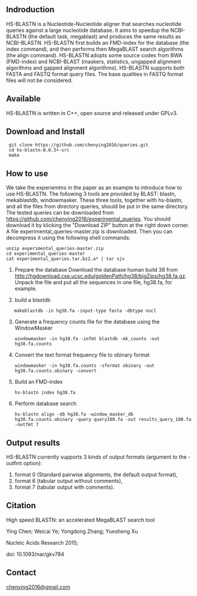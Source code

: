 Indroduction
----------------------------

HS-BLASTN is a Nucleotide-Nucleotide aligner that searches nucleotide queries against a large nucleotide database.
It aims to speedup the NCBI-BLASTN (the default task, megablast) and produces the same results as NCBI-BLASTN.
HS-BLASTN first builds an FMD-index for the database (the index command), and then performs then MegaBLAST search algorithms (the align command).
HS-BLASTN adopts some source codes from BWA (FMD-index) and NCBI-BLAST (maskers, statistics, ungapped alignment algorithms and gapped alignment algorithms).
HS-BLASTN supports both FASTA and FASTQ format query files. The base qualities in FASTQ format files will not be considered.

Available
------------------------------

HS-BLASTN is written in C++, open source and released under GPLv3.

Download and Install
------------------------------

```shell
 git clone https://github.com/chenying2016/queries.git
 cd hs-blastn-0.0.3+-src
 make
 ```
How to use
------------------------------

 We take the experiemtns in the paper as an example to introduce how to use HS-BLASTN.
 The following 3 tools are provided by BLAST: blastn, mekablastdb, windowmasker. 
 These three tools, together with hs-blastn, and all the files from directory queries, 
 should be put in the same directory. The tested queries can be downloaded from 
 https://github.com/chenying2016/experimental_queries. You should download it by klicking the "Download ZIP" button 
 at the right down corner. A file experimental_queries-master.zip is downloaded. Then you can decompress it using the 
 following shell commands:
 ```shell
 unzip experimental_queries-master.zip
 cd experimental_queries-master
 cat experimental_queries.tar.bz2.a* | tar xjv
 ```
 
1. Prepare the database
    Download the database human build 38 from http://hgdownload.cse.ucsc.edu/goldenPath/hg38/bigZips/hg38.fa.gz.
    Unpack the file and put all the sequences in one file, hg38.fa, for example.
    
2. build a blastdb
 ```shell
    makeblastdb -in hg38.fa -input-type fasta -dbtype nucl
```

3. Generate a frequency counts file for the database using the WindowMasker
    ```shell
    windowmasker -in hg38.fa -infmt blastdb -mk_counts -out hg38.fa.counts
    ```

4. Convert the text format frequency file to obinary format
    ```shell
    windowmasker -in hg38.fa.counts -sformat obinary -out hg38.fa.counts.obinary -convert
    ```

5. Build an FMD-index
    ```shell
    hs-blastn index hg38.fa
    ```

6. Perform database search
    ```shell
    hs-blastn align -db hg38.fa -window_masker_db hg38.fa.counts.obinary -query query100.fa -out results_query_100.fa -outfmt 7
    ```
 
Output results
---------------------------

 HS-BLASTN currently supports 3 kinds of output formats (argument to the -outfmt option): 
 
 1. format 0 (Standard pairwise alignments, the default output format), 
 2. format 6 (tabular output without comments), 
 3. format 7 (tabular output with comments). 
 
Citation
--------------------------

  High speed BLASTN: an accelerated MegaBLAST search tool  
  
  Ying Chen; Weicai Ye; Yongdong Zhang; Yuesheng Xu  
  
  Nucleic Acids Research 2015;  
  
  doi: 10.1093/nar/gkv784
 
Contact
--------------------------

 chenying2016@gmail.com
